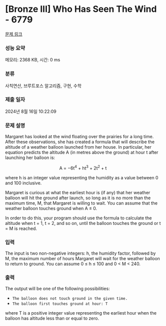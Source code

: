 # [Bronze III] Who Has Seen The Wind - 6779 

[문제 링크](https://www.acmicpc.net/problem/6779) 

### 성능 요약

메모리: 2368 KB, 시간: 0 ms

### 분류

사칙연산, 브루트포스 알고리즘, 구현, 수학

### 제출 일자

2024년 8월 16일 10:22:09

### 문제 설명

<p>Margaret has looked at the wind floating over the prairies for a long time. After these observations, she has created a formula that will describe the altitude of a weather balloon launched from her house. In particular, her equation predicts the altitude A (in metres above the ground) at hour t after launching her balloon is:</p>

<p style="text-align: center;">A = −6t<sup>4</sup> + ht<sup>3</sup> + 2t<sup>2</sup> + t</p>

<p>where h is an integer value representing the humidity as a value between 0 and 100 inclusive.</p>

<p>Margaret is curious at what the earliest hour is (if any) that her weather balloon will hit the ground after launch, so long as it is no more than the maximum time, M, that Margaret is willing to wait. You can assume that the weather balloon touches ground when A ≤ 0.</p>

<p>In order to do this, your program should use the formula to calculate the altitude when t = 1, t = 2, and so on, until the balloon touches the ground or t = M is reached.</p>

### 입력 

 <p>The input is two non-negative integers: h, the humidity factor, followed by M, the maximum number of hours Margaret will wait for the weather balloon to return to ground. You can assume 0 ≤ h ≤ 100 and 0 < M < 240.</p>

### 출력 

 <p>The output will be one of the following possibilities:</p>

<ul>
	<li><code>The balloon does not touch ground in the given time.</code></li>
	<li><code>The balloon first touches ground at hour: T</code></li>
</ul>

<p>where T is a positive integer value representing the earliest hour when the balloon has altitude less than or equal to zero.</p>

